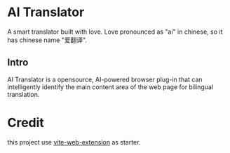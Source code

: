# AI Translator

A smart translator built with love. Love pronounced as "ai" in chinese, so it has chinese name "爱翻译".

## Intro

AI Translator is a opensource, AI-powered browser plug-in that can intelligently identify the main content area of the web page for bilingual translation.

# Credit

this project use [vite-web-extension](https://github.com/JohnBra/vite-web-extension) as starter.
